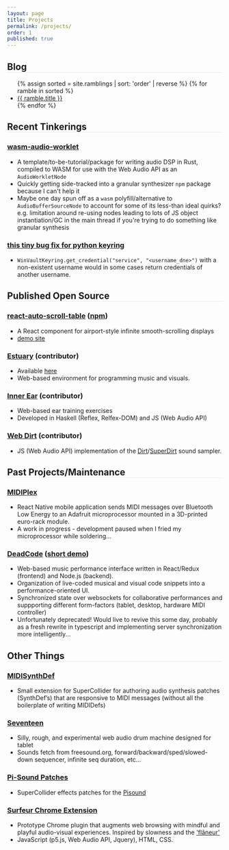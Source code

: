 ```yaml
---
layout: page
title: Projects
permalink: /projects/
order: 1
published: true
---
```


<h2 style="border-bottom:1pt solid #E8E8E8;">Blog</h2>

<ul>
  {% assign sorted = site.ramblings | sort: 'order' | reverse  %}
  {% for ramble in sorted %}
    <li>
      <a href="{{  ramble.url | relative_url  }}">{{ ramble.title }}</a>
    </li>
  {% endfor %}
</ul>

<h2 style="border-bottom:1pt solid #E8E8E8;">Recent Tinkerings</h2>

### [wasm-audio-worklet](https://github.com/JamieBeverley/wasm-audio-worklet)
- A template/to-be-tutorial/package for writing audio DSP in Rust, compiled to WASM for use with the Web Audio API as an `AudioWorkletNode`
- Quickly getting side-tracked into a granular synthesizer `npm` package because I can't help it
- Maybe one day spun off as a `wasm` polyfill/alternative to `AudioBufferSourceNode` to account for some of its less-than ideal quirks? e.g. limitation around re-using nodes leading to lots of JS object instantiation/GC in the main thread if you're trying to do something like granular synthesis

### [this tiny bug fix for python keyring](https://github.com/jaraco/keyring/pull/699)
- `WinVaultKeyring.get_credential("service", "<username_dne>")` with a non-existent username would in some cases return credentials of another username.


<h2 style="border-bottom:1pt solid #E8E8E8;">Published Open Source</h2>

### [react-auto-scroll-table](https://github.com/JamieBeverley/react-auto-scroll-table/) ([npm](https://www.npmjs.com/package/react-auto-scroll-table))
- A React component for airport-style infinite smooth-scrolling displays
- [demo site](https://jamiebeverley.github.io/react-auto-scroll-table/)

### [Estuary](https://github.com/dktr0/estuary) (contributor)
- Available [here](https://estuary.mcmaster.ca/)
- Web-based environment for programming music and visuals.

### [Inner Ear](https://github.com/dktr0/InnerEar) (contributor)
- Web-based ear training exercises
- Developed in Haskell (Reflex, Relfex-DOM) and JS (Web Audio API)

### [Web Dirt](https://github.com/dktr0/webdirt) (contributor)
- JS (Web Audio API) implementation of the [Dirt](https://github.com/tidalcycles/Dirt)/[SuperDirt](https://github.com/musikinformatik/SuperDirt) sound sampler.

<h2 style="border-bottom:1pt solid #E8E8E8;">Past Projects/Maintenance</h2>

### [MIDIPlex](https://github.com/JamieBeverley/MIDIPlex) 
- React Native mobile application sends MIDI messages over Bluetooth Low Energy to an Adafruit microprocessor mounted in a 3D-printed euro-rack module.
- A work in progress - development paused when I fried my microprocessor while soldering...

### [DeadCode](https://github.com/JamieBeverley/DeadCode) ([short demo](https://www.youtube.com/watch?v=kuJlpd2i25k))
- Web-based music performance interface written in React/Redux (frontend) and Node.js (backend).
- Organization of live-coded musical and visual code snippets into a performance-oriented UI.
- Synchronized state over websockets for collaborative performances and suppporting different form-factors (tablet, desktop, hardware MIDI controller) 
- Unfortunately deprecated! Would live to revive this some day, probably as a fresh rewrite in typescript and implementing server synchronization more intelligently...

<h2 style="border-bottom:1pt solid #E8E8E8;">Other Things</h2>

### [MIDISynthDef](https://github.com/JamieBeverley/MIDISynthDef) 
- Small extension for SuperCollider for authoring audio synthesis patches (SynthDef’s) that are responsive to MIDI messages (without all the boilerplate of writing MIDIDefs)

### [Seventeen](https://github.com/JamieBeverley/seventeen)
- Silly, rough, and experimental web audio drum machine designed for tablet
- Sounds fetch from freesound.org, forward/backward/sped/slowed-down sequencer, infinite seq duration, etc...

### [Pi-Sound Patches](https://github.com/JamieBeverley/pisound-patches)
- SuperCollider effects patches for the [Pisound](https://blokas.io/pisound/)

### [Surfeur Chrome Extension](https://github.com/jamiebeverley/surfeur) 
- Prototype Chrome plugin that augments web browsing with mindful and playful audio-visual experiences. Inspired by slowness and the ['flâneur'](https://en.wikipedia.org/wiki/Fl%C3%A2neur)
- JavaScript (p5.js, Web Audio API, Jquery), HTML, CSS.
